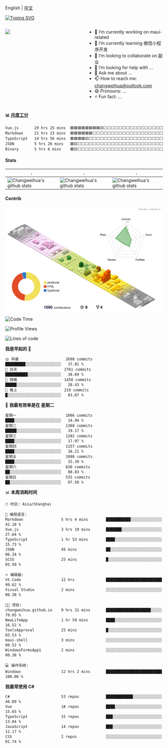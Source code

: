 English | [中文](README_CN.md)

[![Typing SVG](https://readme-typing-svg.herokuapp.com?color=%2336BCF7&center=true&vCenter=true&width=600&lines=Hi+there+👋,+I+am+Chang+Weihua;+Welcome+to+My+Profile!;Over+9+years+of+programming+experience;Always+learning+new+things+)](https://git.io/typing-svg)

<div style="display: grid;gap: 20px;grid-template-columns: repeat(auto-fit, minmax(240px, 1fr));">

[<img src="https://github-readme-stats.vercel.app/api?username=changweihua&show_icons=true&locale=cn" />](https://metrics.lecoq.io/changweihua#gh-light-mode-only)

<div>

- 🔭 I’m currently working on maui-related
- 🌱 I’m currently learning 微信小程序开发
- 👯 I’m looking to collaborate on 副业
- 🤔 I’m looking for help with ...
- 💬 Ask me about ...
- 📫 How to reach me: changweihua@outlook.com
- 😄 Pronouns: ...
- ⚡ Fun fact: ...

</div>

</div>

#### :bar_chart: [月度工分](https://github.com/changweihua/wakapi)

<!--START_SECTION:wakao-->

```txt
Vue.js       29 hrs 25 mins  🟩🟩🟩🟩🟩🟩🟩🟩🟨⬜⬜⬜⬜⬜⬜⬜⬜⬜⬜⬜⬜⬜⬜⬜⬜   34.19 %
Markdown     21 hrs 23 mins  🟩🟩🟩🟩🟩🟩⬜⬜⬜⬜⬜⬜⬜⬜⬜⬜⬜⬜⬜⬜⬜⬜⬜⬜⬜   24.85 %
TypeScript   14 hrs 56 mins  🟩🟩🟩🟩🟨⬜⬜⬜⬜⬜⬜⬜⬜⬜⬜⬜⬜⬜⬜⬜⬜⬜⬜⬜⬜   17.36 %
JSON         5 hrs 26 mins   🟩🟨⬜⬜⬜⬜⬜⬜⬜⬜⬜⬜⬜⬜⬜⬜⬜⬜⬜⬜⬜⬜⬜⬜⬜   06.33 %
Binary       5 hrs 6 mins    🟩🟨⬜⬜⬜⬜⬜⬜⬜⬜⬜⬜⬜⬜⬜⬜⬜⬜⬜⬜⬜⬜⬜⬜⬜   05.93 %
```

<!--END_SECTION:wakao-->

#### Stats ####


| .                                                                                                                                            | .                                                                                                                                      | .                                                                                                                                                     |
| -------------------------------------------------------------------------------------------------------------------------------------------- | -------------------------------------------------------------------------------------------------------------------------------------- | ----------------------------------------------------------------------------------------------------------------------------------------------------- |
| ![Changweihua's github stats](https://github-readme-stats.vercel.app/api?username=changweihua&show_icons=true&theme=radical&hide_title=true) | ![Changweihua's github stats](https://github-readme-stats.vercel.app/api/top-langs/?username=changweihua&theme=radical&layout=compact) | ![Changweihua's github stats](https://github-readme-stats.vercel.app/api?username=changweihua&show_icons=true&theme=radical&include_all_commits=true) |


#### Contrib ####

<!--   profile-green-animate -->
![](./profile-3d-contrib/profile-south-season-animate.svg)

<!--START_SECTION:waka-->
![Code Time](http://img.shields.io/badge/Code%20Time-1%2C672%20hrs%2054%20mins-blue)

![Profile Views](http://img.shields.io/badge/%E4%B8%AA%E4%BA%BA%E8%B5%84%E6%96%99%E8%A7%82%E7%9C%8B%E6%AC%A1%E6%95%B0-0-blue)

![Lines of code](https://img.shields.io/badge/%E4%BB%8E%E3%80%8CHello%20World%E3%80%8D%E8%B5%B7%E6%88%91%E5%B7%B2%E7%BB%8F%E5%86%99%E4%BA%86-24.3%20million%20%E8%A1%8C%E4%BB%A3%E7%A0%81-blue)

**我是早起的 🐤** 

```text
🌞 早晨                     2698 commits        █████████░░░░░░░░░░░░░░░░   37.81 % 
🌆 白天                     2761 commits        ██████████░░░░░░░░░░░░░░░   38.69 % 
🌃 傍晚                     1458 commits        █████░░░░░░░░░░░░░░░░░░░░   20.43 % 
🌙 晚上                     219 commits         █░░░░░░░░░░░░░░░░░░░░░░░░   03.07 % 
```
📅 **我最有效率是在 星期二** 

```text
星期一                      1066 commits        ████░░░░░░░░░░░░░░░░░░░░░   14.94 % 
星期二                      1368 commits        █████░░░░░░░░░░░░░░░░░░░░   19.17 % 
星期三                      1282 commits        ████░░░░░░░░░░░░░░░░░░░░░   17.97 % 
星期四                      1157 commits        ████░░░░░░░░░░░░░░░░░░░░░   16.21 % 
星期五                      1098 commits        ████░░░░░░░░░░░░░░░░░░░░░   15.39 % 
星期六                      630 commits         ██░░░░░░░░░░░░░░░░░░░░░░░   08.83 % 
星期日                      535 commits         ██░░░░░░░░░░░░░░░░░░░░░░░   07.50 % 
```


📊 **本周消耗时间** 

```text
🕑︎ 时区: Asia/Shanghai

💬 编程语言: 
Markdown                 5 hrs 4 mins        ███████████░░░░░░░░░░░░░░   42.18 % 
Vue.js                   3 hrs 19 mins       ███████░░░░░░░░░░░░░░░░░░   27.64 % 
TypeScript               1 hr 53 mins        ████░░░░░░░░░░░░░░░░░░░░░   15.73 % 
JSON                     45 mins             ██░░░░░░░░░░░░░░░░░░░░░░░   06.34 % 
SCSS                     25 mins             █░░░░░░░░░░░░░░░░░░░░░░░░   03.50 % 

🔥 编辑器: 
VS Code                  12 hrs              █████████████████████████   99.62 % 
Visual Studio            2 mins              ░░░░░░░░░░░░░░░░░░░░░░░░░   00.38 % 

🐱‍💻 项目: 
changweihua.github.io    9 hrs 31 mins       ████████████████████░░░░░   79.05 % 
NewLifeApp               1 hr 59 mins        ████░░░░░░░░░░░░░░░░░░░░░   16.52 % 
ToolsApproval            25 mins             █░░░░░░░░░░░░░░░░░░░░░░░░   03.53 % 
maui-shell               3 mins              ░░░░░░░░░░░░░░░░░░░░░░░░░   00.52 % 
WindowsFormsApp1         2 mins              ░░░░░░░░░░░░░░░░░░░░░░░░░   00.38 % 

💻 操作系统: 
Windows                  12 hrs 2 mins       █████████████████████████   100.00 % 
```

**我最常使用 C#** 

```text
C#                       53 repos            ████████████░░░░░░░░░░░░░   46.09 % 
Vue                      18 repos            ████░░░░░░░░░░░░░░░░░░░░░   15.65 % 
TypeScript               15 repos            ███░░░░░░░░░░░░░░░░░░░░░░   13.04 % 
JavaScript               14 repos            ███░░░░░░░░░░░░░░░░░░░░░░   12.17 % 
CSS                      2 repos             ░░░░░░░░░░░░░░░░░░░░░░░░░   01.74 % 
```




<!--END_SECTION:waka-->


<!-- ![](assets/Bottom_down.svg) -->
